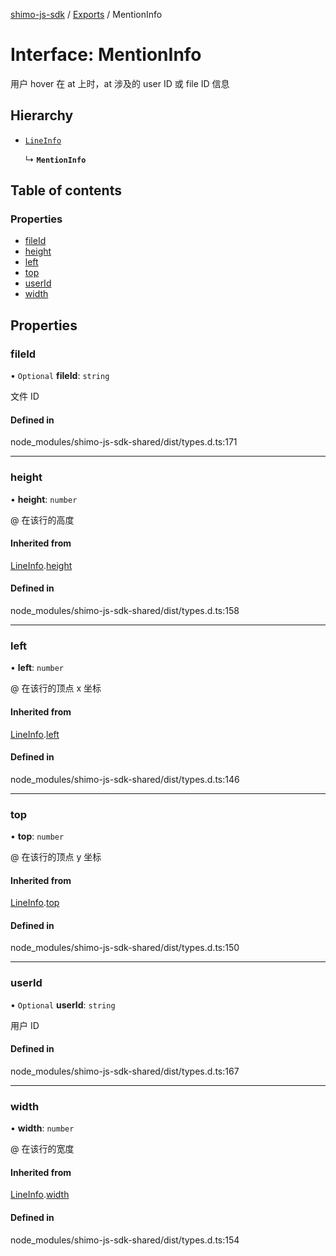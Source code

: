 [shimo-js-sdk](../README.md) / [Exports](../modules.md) / MentionInfo

# Interface: MentionInfo

用户 hover 在 at 上时，at 涉及的 user ID 或 file ID 信息

## Hierarchy

- [`LineInfo`](LineInfo.md)

  ↳ **`MentionInfo`**

## Table of contents

### Properties

- [fileId](MentionInfo.md#fileid)
- [height](MentionInfo.md#height)
- [left](MentionInfo.md#left)
- [top](MentionInfo.md#top)
- [userId](MentionInfo.md#userid)
- [width](MentionInfo.md#width)

## Properties

### fileId

• `Optional` **fileId**: `string`

文件 ID

#### Defined in

node_modules/shimo-js-sdk-shared/dist/types.d.ts:171

___

### height

• **height**: `number`

@ 在该行的高度

#### Inherited from

[LineInfo](LineInfo.md).[height](LineInfo.md#height)

#### Defined in

node_modules/shimo-js-sdk-shared/dist/types.d.ts:158

___

### left

• **left**: `number`

@ 在该行的顶点 x 坐标

#### Inherited from

[LineInfo](LineInfo.md).[left](LineInfo.md#left)

#### Defined in

node_modules/shimo-js-sdk-shared/dist/types.d.ts:146

___

### top

• **top**: `number`

@ 在该行的顶点 y 坐标

#### Inherited from

[LineInfo](LineInfo.md).[top](LineInfo.md#top)

#### Defined in

node_modules/shimo-js-sdk-shared/dist/types.d.ts:150

___

### userId

• `Optional` **userId**: `string`

用户 ID

#### Defined in

node_modules/shimo-js-sdk-shared/dist/types.d.ts:167

___

### width

• **width**: `number`

@ 在该行的宽度

#### Inherited from

[LineInfo](LineInfo.md).[width](LineInfo.md#width)

#### Defined in

node_modules/shimo-js-sdk-shared/dist/types.d.ts:154
